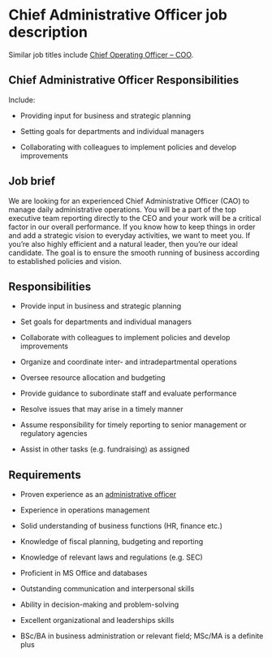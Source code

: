 # Chief Administrative Officer job description
Similar job titles include <a href="https://resources.workable.com/coo-job-description">Chief Operating Officer – COO</a>.


## <b>Chief Administrative Officer Responsibilities</b>

Include:

* Providing input for business and strategic planning

* Setting goals for departments and individual managers

* Collaborating with colleagues to implement policies and develop improvements


## Job brief

We are looking for an experienced Chief Administrative Officer (CAO) to manage daily administrative operations. You will be a part of the top executive team reporting directly to the CEO and your work will be a critical factor in our overall performance.
If you know how to keep things in order and add a strategic vision to everyday activities, we want to meet you. If you’re also highly efficient and a natural leader, then you’re our ideal candidate.
The goal is to ensure the smooth running of business according to established policies and vision.


## Responsibilities

* Provide input in business and strategic planning

* Set goals for departments and individual managers

* Collaborate with colleagues to implement policies and develop improvements

* Organize and coordinate inter- and intradepartmental operations

* Oversee resource allocation and budgeting

* Provide guidance to subordinate staff and evaluate performance

* Resolve issues that may arise in a timely manner

* Assume responsibility for timely reporting to senior management or regulatory agencies

* Assist in other tasks (e.g. fundraising) as assigned


## Requirements

* Proven experience as an <a href="https://resources.workable.com/administrative-officer-job-description">administrative officer</a>

* Experience in operations management

* Solid understanding of business functions (HR, finance etc.)

* Knowledge of fiscal planning, budgeting and reporting

* Knowledge of relevant laws and regulations (e.g. SEC)

* Proficient in MS Office and databases

* Outstanding communication and interpersonal skills

* Ability in decision-making and problem-solving

* Excellent organizational and leaderships skills

* BSc/BA in business administration or relevant field; MSc/MA is a definite plus

